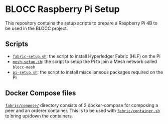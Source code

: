# BLOCC Raspberry Pi Setup

This repository contains the setup scripts to prepare a Raspberry Pi 4B to be used in the BLOCC project.

## Scripts

- [`fabric-setup.sh`](./fabric-setup.sh): the script to install Hyperledger Fabric (HLF) on the Pi
- [`mesh-setup.sh`](./mesh-setup.sh): the script to setup the Pi to join a Mesh network called `blocc-mesh`
- [`pi-setup.sh`](./pi-setup.sh): the script to install miscellaneous packages required on the Pi

## Docker Compose files

[`fabric/compose/`](./fabric/compose/) directory consists of 2 docker-compose for composing a peer and an orderer container. This is to be used with [`fabric/container.sh`](./fabric/container.sh) to bring up/down the containers.
